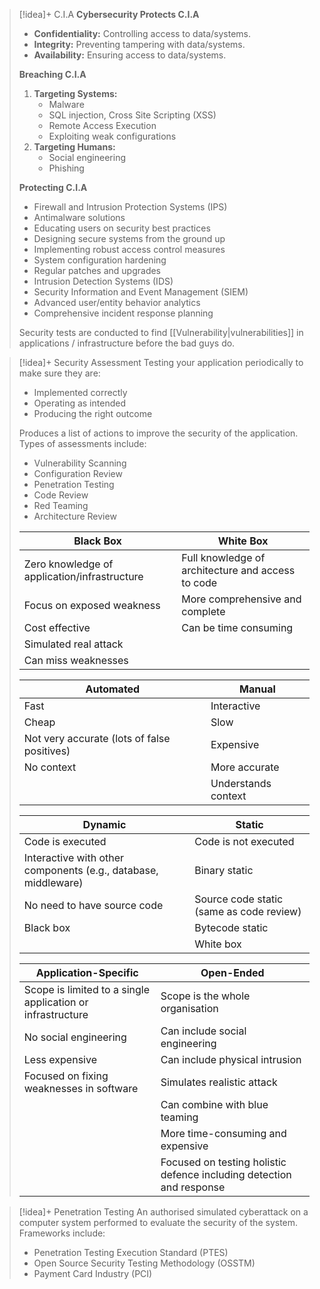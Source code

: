 
> [!idea]+ C.I.A
> **Cybersecurity Protects C.I.A**
> - **Confidentiality:** Controlling access to data/systems.
> - **Integrity:** Preventing tampering with data/systems.
> - **Availability:** Ensuring access to data/systems.
> 
> **Breaching C.I.A**
> 1. **Targeting Systems:**
>     - Malware
>     - SQL injection, Cross Site Scripting (XSS)
>     - Remote Access Execution
>     - Exploiting weak configurations
> 2. **Targeting Humans:**
>     - Social engineering
>     - Phishing
> 
> **Protecting C.I.A**
> - Firewall and Intrusion Protection Systems (IPS)
> - Antimalware solutions
> - Educating users on security best practices
> - Designing secure systems from the ground up
> - Implementing robust access control measures
> - System configuration hardening
> - Regular patches and upgrades
> - Intrusion Detection Systems (IDS)
> - Security Information and Event Management (SIEM)
> - Advanced user/entity behavior analytics
> - Comprehensive incident response planning
> 
> Security tests are conducted to find [[Vulnerability|vulnerabilities]] in applications / infrastructure before the bad guys do.


> [!idea]+ Security Assessment
> Testing your application periodically to make sure they are:
> - Implemented correctly
> - Operating as intended
> - Producing the right outcome
>   
> Produces a list of actions to improve the security of the application. Types of assessments include:
> - Vulnerability Scanning
> - Configuration Review
> - Penetration Testing
> - Code Review
> - Red Teaming
> - Architecture Review
>
> | Black Box                                      | White Box                                       |
> |------------------------------------------------|-------------------------------------------------|
> | Zero knowledge of application/infrastructure   | Full knowledge of architecture and access to code |
> | Focus on exposed weakness                      | More comprehensive and complete                |
> | Cost effective                                 | Can be time consuming                           |
> | Simulated real attack                          |                                                 |
> | Can miss weaknesses                            |                                                 |
>
> | Automated                           | Manual                             |
> |-------------------------------------|------------------------------------|
> | Fast                                | Interactive                        |
> | Cheap                               | Slow                               |
> | Not very accurate (lots of false positives) | Expensive                      |
> | No context                          | More accurate                      |
> |                                     | Understands context                |
>
> | Dynamic                                        | Static                                           |
> |------------------------------------------------|--------------------------------------------------|
> | Code is executed                               | Code is not executed                             |
> | Interactive with other components (e.g., database, middleware) | Binary static             |
> | No need to have source code                    | Source code static (same as code review)         |
> | Black box                                      | Bytecode static                                  |
> |                                                | White box                                        |
>
> | Application-Specific                           | Open-Ended                                       |
> |------------------------------------------------|--------------------------------------------------|
> | Scope is limited to a single application or infrastructure | Scope is the whole organisation      |
> | No social engineering                          | Can include social engineering                   |
> | Less expensive                                 | Can include physical intrusion                   |
> | Focused on fixing weaknesses in software       | Simulates realistic attack                       |
> |                                                | Can combine with blue teaming                    |
> |                                                | More time-consuming and expensive                |
> |                                                | Focused on testing holistic defence including detection and response |


> [!idea]+ Penetration Testing
> An authorised simulated cyberattack on a computer system performed to evaluate the security of the system. Frameworks include:
> - Penetration Testing Execution Standard (PTES)
> - Open Source Security Testing Methodology (OSSTM)
> - Payment Card Industry (PCI)
> 
